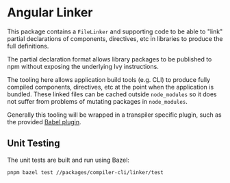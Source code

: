 # Angular Linker

This package contains a `FileLinker` and supporting code to be able to "link" partial declarations of components, directives, etc in libraries to produce the full definitions.

The partial declaration format allows library packages to be published to npm without exposing the underlying Ivy instructions.

The tooling here allows application build tools (e.g. CLI) to produce fully compiled components, directives, etc at the point when the application is bundled.
These linked files can be cached outside `node_modules` so it does not suffer from problems of mutating packages in `node_modules`.

Generally this tooling will be wrapped in a transpiler specific plugin, such as the provided [Babel plugin](./babel).

## Unit Testing

The unit tests are built and run using Bazel:

```bash
pnpm bazel test //packages/compiler-cli/linker/test
```
